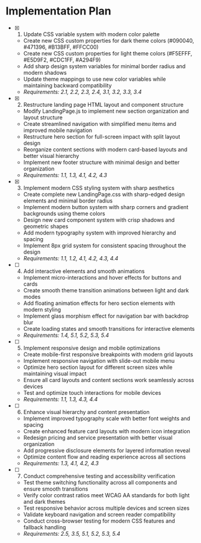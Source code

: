 # Implementation Plan

- [x] 1. Update CSS variable system with modern color palette





  - Create new CSS custom properties for dark theme colors (#090040, #471396, #B13BFF, #FFCC00)
  - Create new CSS custom properties for light theme colors (#F5EFFF, #E5D9F2, #CDC1FF, #A294F9)
  - Add sharp design system variables for minimal border radius and modern shadows
  - Update theme mappings to use new color variables while maintaining backward compatibility
  - _Requirements: 2.1, 2.2, 2.3, 2.4, 3.1, 3.2, 3.3, 3.4_

- [x] 2. Restructure landing page HTML layout and component structure





  - Modify LandingPage.js to implement new section organization and layout structure
  - Create streamlined navigation with simplified menu items and improved mobile navigation
  - Restructure hero section for full-screen impact with split layout design
  - Reorganize content sections with modern card-based layouts and better visual hierarchy
  - Implement new footer structure with minimal design and better organization
  - _Requirements: 1.1, 1.3, 4.1, 4.2, 4.3_

- [x] 3. Implement modern CSS styling system with sharp aesthetics






  - Create complete new LandingPage.css with sharp-edged design elements and minimal border radius
  - Implement modern button system with sharp corners and gradient backgrounds using theme colors
  - Design new card component system with crisp shadows and geometric shapes
  - Add modern typography system with improved hierarchy and spacing
  - Implement 8px grid system for consistent spacing throughout the design
  - _Requirements: 1.1, 1.2, 4.1, 4.2, 4.3, 4.4_

- [ ] 4. Add interactive elements and smooth animations


  - Implement micro-interactions and hover effects for buttons and cards
  - Create smooth theme transition animations between light and dark modes
  - Add floating animation effects for hero section elements with modern styling
  - Implement glass morphism effect for navigation bar with backdrop blur
  - Create loading states and smooth transitions for interactive elements
  - _Requirements: 1.4, 5.1, 5.2, 5.3, 5.4_

- [ ] 5. Implement responsive design and mobile optimizations
  - Create mobile-first responsive breakpoints with modern grid layouts
  - Implement responsive navigation with slide-out mobile menu
  - Optimize hero section layout for different screen sizes while maintaining visual impact
  - Ensure all card layouts and content sections work seamlessly across devices
  - Test and optimize touch interactions for mobile devices
  - _Requirements: 1.1, 1.3, 4.3, 4.4_

- [ ] 6. Enhance visual hierarchy and content presentation
  - Implement improved typography scale with better font weights and spacing
  - Create enhanced feature card layouts with modern icon integration
  - Redesign pricing and service presentation with better visual organization
  - Add progressive disclosure elements for layered information reveal
  - Optimize content flow and reading experience across all sections
  - _Requirements: 1.3, 4.1, 4.2, 4.3_

- [ ] 7. Conduct comprehensive testing and accessibility verification
  - Test theme switching functionality across all components and ensure smooth transitions
  - Verify color contrast ratios meet WCAG AA standards for both light and dark themes
  - Test responsive behavior across multiple devices and screen sizes
  - Validate keyboard navigation and screen reader compatibility
  - Conduct cross-browser testing for modern CSS features and fallback handling
  - _Requirements: 2.5, 3.5, 5.1, 5.2, 5.3, 5.4_